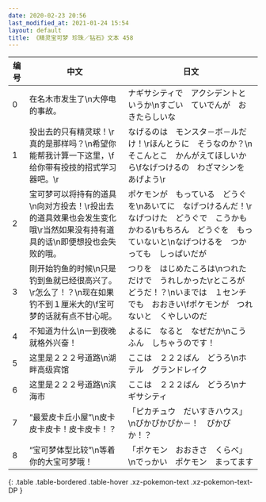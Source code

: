 ```yaml
---
date: 2020-02-23 20:56
last_modified_at: 2021-01-24 15:54
layout: default
title: 《精灵宝可梦 珍珠／钻石》文本 458
---
```

| 编号 | 中文 | 日文 |
| ---- | ---- | ---- |
| 0 | 在名木市发生了\n大停电的事故。 | ナギサシティで　アクシデントというか\nすごい　ていでんが　おきたらしいな |
| 1 | 投出去的只有精灵球！\r真的是那样吗？\n希望你能帮我计算一下这里，\f给你带有投技的招式学习器吧。\r | なげるのは　モンスタ－ボ－ルだけ！\rほんとうに　そうなのか？\nそこんとこ　かんがえてほしいから\fなげつけるの　わざマシンを　あげよう\r |
| 2 | 宝可梦可以将持有的道具\n向对方投去！\r投出去的道具效果也会发生变化哦\r当然如果没有持有道具的话\n即便想投也会失败的哦。 | ポケモンが　もっている　どうぐを\nあいてに　なげつけるんだ！\rなげつけた　どうぐで　こうかも　かわる\rもちろん　どうぐを　もっていないと\nなげつけるを　つかっても　しっぱいだが |
| 3 | 刚开始钓鱼的时候\n只是钓到鱼就已经很高兴了。\r怎么了！？\n现在如果钓不到１厘米大的\f宝可梦的话就有点不甘心呢。 | つりを　はじめたころは\nつれただけで　うれしかった\rところが　どうだ！？\nいまでは　１センチでも　おおきい\fポケモンが　つれないと　くやしいのだ |
| 4 | 不知道为什么\n一到夜晚就格外兴奋！ | よるに　なると　なぜだか\nこうふん　しちゃうのです！ |
| 5 | 这里是２２２号道路\n湖畔高级宾馆 | ここは　２２２ばん　どうろ\nホテル　グランドレイク |
| 6 | 这里是２２２号道路\n滨海市 | ここは　２２２ばん　どうろ\nナギサシティ |
| 7 | “最爱皮卡丘小屋”\n皮卡皮卡皮卡！皮卡皮卡！？ | 「ピカチュウ　だいすきハウス」\nぴかぴかぴか－！　ぴかぴか！？ |
| 8 | “宝可梦体型比较”\n等着你的大宝可梦哦！ | 「ポケモン　おおきさ　くらべ」\nでっかい　ポケモン　まってます |
{: .table .table-bordered .table-hover .xz-pokemon-text .xz-pokemon-text-DP }
